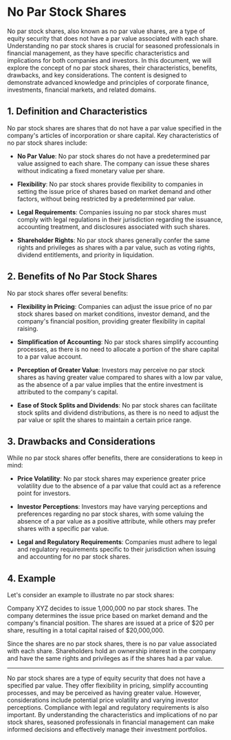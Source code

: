 # No Par Stock Shares

No par stock shares, also known as no par value shares, are a type of equity security that does not have a par value associated with each share. Understanding no par stock shares is crucial for seasoned professionals in financial management, as they have specific characteristics and implications for both companies and investors. In this document, we will explore the concept of no par stock shares, their characteristics, benefits, drawbacks, and key considerations. The content is designed to demonstrate advanced knowledge and principles of corporate finance, investments, financial markets, and related domains.

## 1. Definition and Characteristics

No par stock shares are shares that do not have a par value specified in the company's articles of incorporation or share capital. Key characteristics of no par stock shares include:

- **No Par Value**: No par stock shares do not have a predetermined par value assigned to each share. The company can issue these shares without indicating a fixed monetary value per share.

- **Flexibility**: No par stock shares provide flexibility to companies in setting the issue price of shares based on market demand and other factors, without being restricted by a predetermined par value.

- **Legal Requirements**: Companies issuing no par stock shares must comply with legal regulations in their jurisdiction regarding the issuance, accounting treatment, and disclosures associated with such shares.

- **Shareholder Rights**: No par stock shares generally confer the same rights and privileges as shares with a par value, such as voting rights, dividend entitlements, and priority in liquidation.

## 2. Benefits of No Par Stock Shares

No par stock shares offer several benefits:

- **Flexibility in Pricing**: Companies can adjust the issue price of no par stock shares based on market conditions, investor demand, and the company's financial position, providing greater flexibility in capital raising.

- **Simplification of Accounting**: No par stock shares simplify accounting processes, as there is no need to allocate a portion of the share capital to a par value account.

- **Perception of Greater Value**: Investors may perceive no par stock shares as having greater value compared to shares with a low par value, as the absence of a par value implies that the entire investment is attributed to the company's capital.

- **Ease of Stock Splits and Dividends**: No par stock shares can facilitate stock splits and dividend distributions, as there is no need to adjust the par value or split the shares to maintain a certain price range.

## 3. Drawbacks and Considerations

While no par stock shares offer benefits, there are considerations to keep in mind:

- **Price Volatility**: No par stock shares may experience greater price volatility due to the absence of a par value that could act as a reference point for investors.

- **Investor Perceptions**: Investors may have varying perceptions and preferences regarding no par stock shares, with some valuing the absence of a par value as a positive attribute, while others may prefer shares with a specific par value.

- **Legal and Regulatory Requirements**: Companies must adhere to legal and regulatory requirements specific to their jurisdiction when issuing and accounting for no par stock shares.

## 4. Example

Let's consider an example to illustrate no par stock shares:

Company XYZ decides to issue 1,000,000 no par stock shares. The company determines the issue price based on market demand and the company's financial position. The shares are issued at a price of $20 per share, resulting in a total capital raised of $20,000,000.

Since the shares are no par stock shares, there is no par value associated with each share. Shareholders hold an ownership interest in the company and have the same rights and privileges as if the shares had a par value.

---

No par stock shares are a type of equity security that does not have a specified par value. They offer flexibility in pricing, simplify accounting processes, and may be perceived as having greater value. However, considerations include potential price volatility and varying investor perceptions. Compliance with legal and regulatory requirements is also important. By understanding the characteristics and implications of no par stock shares, seasoned professionals in financial management can make informed decisions and effectively manage their investment portfolios.